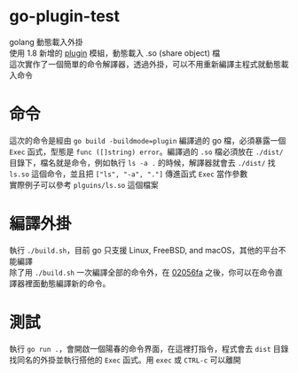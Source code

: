 # go-plugin-test
golang 動態載入外掛  
使用 1.8 新增的 [plugin](https://pkg.go.dev/plugin) 模組，動態載入 .so (share object) 檔  
這次實作了一個簡單的命令解譯器，透過外掛，可以不用重新編譯主程式就動態載入命令  

# 命令
這次的命令是經由 `go build -buildmode=plugin` 編譯過的 go 檔，必須暴露一個 `Exec` 函式，型態是 `func ([]string) error`。編譯過的 `.so` 檔必須放在 `./dist/` 目錄下，檔名就是命令，例如執行 `ls -a .` 的時候，解譯器就會去 `./dist/` 找 `ls.so` 這個命令，並且把 `["ls", "-a", "."]` 傳進函式 `Exec` 當作參數  
實際例子可以參考 `plguins/ls.so` 這個檔案

# 編譯外掛
執行 `./build.sh`，目前 go 只支援 Linux, FreeBSD, and macOS，其他的平台不能編譯  
除了用 `./build.sh` 一次編譯全部的命令外，在 [02056fa](https://github.com/simba-fs/go-plugin-test/commit/02056fae25583c529b06ae0d92c9effc32a96fea) 之後，你可以在命令直譯器裡面動態編譯新的命令。

# 測試
執行 `go run .`，會開啟一個陽春的命令界面，在這裡打指令，程式會去 `dist` 目錄找同名的外掛並執行搭他的 `Exec` 函式。用 `exec` 或 `CTRL-c` 可以離開
